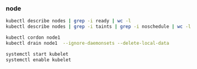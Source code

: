 ### node

```bash
kubectl describe nodes | grep -i ready | wc -l
kubectl describe nodes | grep -i taints | grep -i noschedule | wc -l
```

```bash
kubectl cordon node1
kubectl drain node1  --ignore-daemonsets --delete-local-data
```

```bash
systemctl start kubelet
systemctl enable kubelet
```